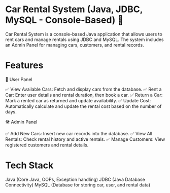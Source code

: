 # Car Rental System (Java, JDBC, MySQL - Console-Based) 🚗

Car Rental System is a console-based Java application that allows users to rent cars and manage rentals using JDBC and MySQL. The system includes an Admin Panel for managing cars, customers, and rental records.

# Features

👤 User Panel

✅ View Available Cars: Fetch and display cars from the database.
✅ Rent a Car: Enter user details and rental duration, then book a car.
✅ Return a Car: Mark a rented car as returned and update availability.
✅ Update Cost: Automatically calculate and update the rental cost based on the number of days.

🛠️ Admin Panel

✅ Add New Cars: Insert new car records into the database.
✅ View All Rentals: Check rental history and active rentals.
✅ Manage Customers: View registered customers and rental details.


# Tech Stack

Java (Core Java, OOPs, Exception handling)
JDBC (Java Database Connectivity)
MySQL (Database for storing car, user, and rental data)
